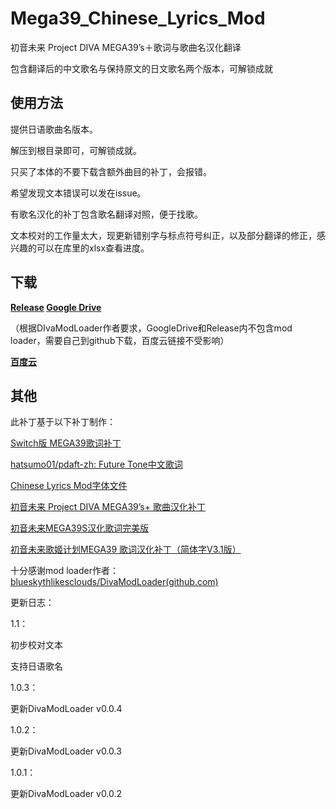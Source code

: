 # Mega39_Chinese_Lyrics_Mod
初音未来 Project DIVA MEGA39’s＋歌词与歌曲名汉化翻译

包含翻译后的中文歌名与保持原文的日文歌名两个版本，可解锁成就

## 使用方法

提供日语歌曲名版本。

解压到根目录即可，可解锁成就。

只买了本体的不要下载含额外曲目的补丁，会报错。

希望发现文本错误可以发在issue。

有歌名汉化的补丁包含歌名翻译对照，便于找歌。


文本校对的工作量太大，现更新错别字与标点符号纠正，以及部分翻译的修正，感兴趣的可以在库里的xlsx查看进度。



## 下载

**[Release](https://github.com/jiut/Mega39_Chinese_Lyrics_Mod/releases) 
[Google Drive](https://drive.google.com/drive/folders/1rA984q2tSAR7TlFSFLfS9FFTluwsIxmT?usp=sharing)**

（根据DIvaModLoader作者要求，GoogleDrive和Release内不包含mod loader，需要自己到github下载，百度云链接不受影响）

**[百度云](https://pan.baidu.com/s/1VHBOGXhUN9b17UgcAcw9KQ?pwd=t8ee)**



## 其他

此补丁基于以下补丁制作：

[Switch版 MEGA39歌词补丁](https://www.91tvg.com/forum.php?mod=viewthread&tid=198457)

[hatsumo01/pdaft-zh: Future Tone中文歌词](https://github.com/hatsumo01/pdaft-zh)

[Chinese Lyrics Mod字体文件](https://gamebanana.com/mods/389814)

[初音未来 Project DIVA MEGA39’s+ 歌曲汉化补丁](https://www.91tvg.com/forum.php?mod=viewthread&tid=302826)

[初音未来MEGA39S汉化歌词完美版](https://www.91tvg.com/forum.php?mod=viewthread&tid=198140)

[初音未来歌姬计划MEGA39 歌词汉化补丁（简体字V3.1版）](https://www.91tvg.com/forum.php?mod=viewthread&tid=179552)



十分感谢mod loader作者：[blueskythlikesclouds/DivaModLoader(github.com)](https://github.com/blueskythlikesclouds/DivaModLoader)



更新日志：

1.1：

初步校对文本

支持日语歌名

1.0.3：

更新DivaModLoader v0.0.4

1.0.2：

更新DivaModLoader v0.0.3

1.0.1：

更新DivaModLoader v0.0.2